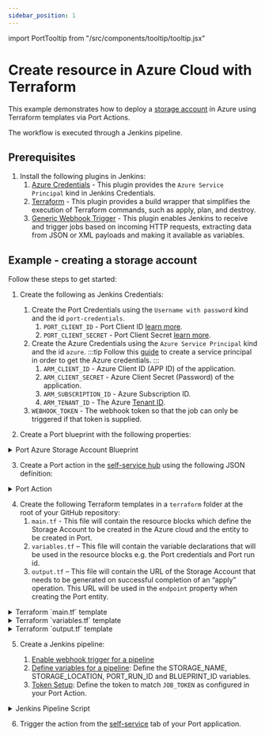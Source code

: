 ```yaml
---
sidebar_position: 1
---
```


import PortTooltip from "/src/components/tooltip/tooltip.jsx"

# Create resource in Azure Cloud with Terraform

This example demonstrates how to deploy a [storage account](https://learn.microsoft.com/en-us/azure/storage/common/storage-account-overview) in Azure using Terraform templates via Port Actions.

The workflow is executed through a Jenkins pipeline.

## Prerequisites

1. Install the following plugins in Jenkins:
   1. [Azure Credentials](https://plugins.jenkins.io/azure-credentials/) - This plugin provides the `Azure Service Principal` kind in Jenkins Credentials.
   2. [Terraform](https://plugins.jenkins.io/terraform/) - This plugin provides a build wrapper that simplifies the execution of Terraform commands, such as apply, plan, and destroy.
   3. [Generic Webhook Trigger](https://plugins.jenkins.io/generic-webhook-trigger/) - This plugin enables Jenkins to receive and trigger jobs based on incoming HTTP requests, extracting data from JSON or XML payloads and making it available as variables.

## Example - creating a storage account

Follow these steps to get started:

1. Create the following as Jenkins Credentials:
    1. Create the Port Credentials using the `Username with password` kind and the id `port-credentials`.
        1. `PORT_CLIENT_ID` - Port Client ID [learn more](https://docs.getport.io/build-your-software-catalog/sync-data-to-catalog/api/#get-api-token).
        2. `PORT_CLIENT_SECRET` - Port Client Secret [learn more](https://docs.getport.io/build-your-software-catalog/sync-data-to-catalog/api/#get-api-token).
    2. Create the Azure Credentials using the `Azure Service Principal` kind and the id `azure`.
        :::tip
        Follow this [guide](https://learn.microsoft.com/en-us/azure/developer/terraform/get-started-cloud-shell-bash?tabs=bash#create-a-service-principal) to create a service principal in order to get the Azure credentials.
        :::
        1. `ARM_CLIENT_ID` - Azure Client ID (APP ID) of the application.
        2. `ARM_CLIENT_SECRET` - Azure Client Secret (Password) of the application.
        3. `ARM_SUBSCRIPTION_ID` - Azure Subscription ID.
        4. `ARM_TENANT_ID` - The Azure [Tenant ID](https://learn.microsoft.com/en-us/azure/azure-portal/get-subscription-tenant-id).
    3. `WEBHOOK_TOKEN` - The webhook token so that the job can only be triggered if that token is supplied.

2. Create a Port <PortTooltip id="blueprint">blueprint</PortTooltip> with the following properties:

<details>
   <summary>Port Azure Storage Account Blueprint</summary>
   :::note
   Keep in mind that this can be any blueprint you require; the provided example is just for reference.
   :::

```json showLineNumbers
{
    "identifier": "azureStorage",
    "title": "Azure Storage Account",
    "icon": "Azure",
    "schema": {
        "properties": {
            "storage_name": {
                "title": "Account Name",
                "type": "string",
                "minLength": 3,
                "maxLength": 63,
                "icon": "DefaultProperty"
            },
            "storage_location": {
                "icon": "DefaultProperty",
                "title": "Location",
                "type": "string"
            },
            "url": {
                "title": "URL",
                "format": "url",
                "type": "string",
                "icon": "DefaultProperty"
            }
        },
        "required": [
            "storage_name",
            "storage_location"
        ]
    },
    "mirrorProperties": {},
    "calculationProperties": {},
    "relations": {}
}
```

  </details>

3. Create a Port action in the [self-service hub](https://app.getport.io/self-serve) using the following JSON definition:

<details>

  <summary>Port Action</summary>
   :::note
   Make sure to replace the placeholders for `JENKINS_URL` and `JOB_TOKEN`.
   :::

```json showLineNumbers
{
    "identifier": "create_azure_storage",
    "title": "Create Azure Storage",
    "icon": "Azure",
    "userInputs": {
        "properties": {
            "storage_name": {
                "title": "Storage Name",
                "type": "string",
                "minLength": 3,
                "maxLength": 63
            },
            "storage_location": {
                "icon": "DefaultProperty",
                "title": "Storage Location",
                "description": "storage account geo region",
                "type": "string"
            }
        },
        "required": [
            "storage_name"
        ],
        "order": [
            "storage_name"
        ]
    },
    "invocationMethod": {
        "type": "WEBHOOK",
        "agent": false,
        "url": "https://<JENKINS_HOST>/generic-webhook-trigger/invoke?token=<JOB_TOKEN>",
        "synchronized": false,
        "method": "POST"
    },
    "trigger": "CREATE",
    "requiredApproval": false
}
```

</details>

4. Create the following Terraform templates in a `terraform` folder at the root of your GitHub repository:
    1. `main.tf` - This file will contain the resource blocks which define the Storage Account to be created in the Azure cloud and the entity to be created in Port.
    2. `variables.tf` – This file will contain the variable declarations that will be used in the resource blocks e.g. the Port credentials and Port run id.
    3. `output.tf` – This file will contain the URL of the Storage Account that needs to be generated on successful completion of an “apply” operation. This URL will be used in the `endpoint` property when creating the Port entity.

<details>
  <summary>Terraform `main.tf` template</summary>
  
  ```yaml showLineNumbers
    # Configure the Azure provider
    terraform {
        required_providers {
            azurerm = {
                source  = "hashicorp/azurerm"
                version = "~> 3.0.2"
            }
            port = {
                source  = "port-labs/port-labs"
                version = "~> 1.0.0"
            }
        }

        required_version = ">= 1.1.0"
    }

    provider "azurerm" {

        features {}
    }

    provider "port" {
        client_id = var.port_client_id
        secret    = var.port_client_secret
    }

    resource "azurerm_storage_account" "storage_account" {
        name                = var.storage_account_name
        resource_group_name = var.resource_group_name

        location                 = var.location
        account_tier             = "Standard"
        account_replication_type = "LRS"
        account_kind             = "StorageV2"
    }

    resource "port_entity" "azure_storage_account" {
        count      = length(azurerm_storage_account.storage_account) > 0 ? 1 : 0
        identifier = var.storage_account_name
        title      = var.storage_account_name
        blueprint  = "azureStorage"
        run_id     = var.port_run_id
        properties = {
            string_props = {
            "storage_name"     = var.storage_account_name,
            "storage_location" = var.location,
            "endpoint"         = azurerm_storage_account.storage_account.primary_web_endpoint
            }
        }

        depends_on = [azurerm_storage_account.storage_account]
    }
  ```

</details>

<details>
  
  <summary>Terraform `variables.tf` template</summary>
  :::note
  Replace the default `resource_group_name` with a resource group from your Azure account. Check this [guide](https://learn.microsoft.com/en-us/azure/azure-resource-manager/management/manage-resource-groups-portal) to find your resource groups. You may also wish to set the default values of other variables.
  :::

  ```yaml showLineNumbers
    variable "resource_group_name" {
        type        = string
        default     = "myTFResourceGroup"
        description = "RG name in Azure"
    }

    variable "location" {
        type        = string
        default     = "westus2"
        description = "RG location in Azure"
    }

    variable "storage_account_name" {
        type        = string
        description = "Storage Account name in Azure"
        default     = "demo"
    }

    variable "port_run_id" {
        type        = string
        description = "The runID of the action run that created the entity"
    }

    variable "port_client_id" {
        type        = string
        description = "The Port client ID"
    }

    variable "port_client_secret" {
        type        = string
        description = "The Port client secret"
    }
  ```

</details>

<details>
<summary>Terraform `output.tf` template</summary>
  
  ```yaml showLineNumbers
    output "endpoint_url" {
        value = azurerm_storage_account.storage_account.primary_web_endpoint
    }
  ```

</details>

5. Create a Jenkins pipeline:

    1. [Enable webhook trigger for a pipeline](../jenkins-pipeline.md#enabling-webhook-trigger-for-a-pipeline)
    2. [Define variables for a pipeline](../jenkins-pipeline.md#defining-variables): Define the STORAGE_NAME, STORAGE_LOCATION, PORT_RUN_ID and BLUEPRINT_ID variables.
    3. [Token Setup](../jenkins-pipeline.md#token-setup): Define the token to match `JOB_TOKEN` as configured in your Port Action.

<details>

<summary>Jenkins Pipeline Script</summary>
:::note
Please make sure to modify `YOUR_USERNAME` and `YOUR_REPO` placeholder in the URL of the git repository in the `Checkout` stage. Alternatively you can use our [example repository](https://github.com/port-labs/jenkins-terraform-azure).
:::

```groovy showLineNumbers
import groovy.json.JsonSlurper

pipeline {
    agent any
    tools {
        "org.jenkinsci.plugins.terraform.TerraformInstallation" "terraform"
    }
    environment {
        TF_HOME = tool('terraform')
        TF_IN_AUTOMATION = "true"
        PATH = "$TF_HOME:$PATH"
        
        PORT_ACCESS_TOKEN = ""
        endpoint_url = ""

    }
    
    triggers {
        GenericTrigger(
            genericVariables: [
                [key: 'STORAGE_NAME', value: '$.payload.properties.storage_name'],
                [key: 'STORAGE_LOCATION', value: '$.payload.properties.storage_location'],
                [key: 'PORT_RUN_ID', value: '$.context.runId'],
                [key: 'BLUEPRINT_ID', value: '$.context.blueprint']
            ],
            causeString: 'Triggered by Port',
            allowSeveralTriggersPerBuild: true,
            tokenCredentialId: "WEBHOOK_TOKEN",
            
            regexpFilterExpression: '',
            regexpFilterText: '',
            printContributedVariables: true,
            printPostContent: true
        )
    }

    stages {
        stage('Checkout') {
            steps {
                // example repo: git@github.com:port-labs/jenkins-terraform-azure.git
                git branch: 'main', credentialsId: 'github', url: 'git@github.com:<YOUR_USERNAME>/<YOUR_REPO>.git'
            }
        }
        stage('Get access token') {
            steps {
                withCredentials([usernamePassword(
                    credentialsId: 'port-credentials', 
                    usernameVariable: 'PORT_CLIENT_ID', 
                    passwordVariable: 'PORT_CLIENT_SECRET')]) {
                    script {
                        // Execute the curl command and capture the output
                        def result = sh(returnStdout: true, script: """
                            accessTokenPayload=\$(curl -X POST \
                                -H "Content-Type: application/json" \
                                -d '{"clientId": "${PORT_CLIENT_ID}", "clientSecret": "${PORT_CLIENT_SECRET}"}' \
                                -s "https://api.getport.io/v1/auth/access_token")
                            echo \$accessTokenPayload
                        """)

                        // Parse the JSON response using JsonSlurper
                        def jsonSlurper = new JsonSlurper()
                        def payloadJson = jsonSlurper.parseText(result.trim())

                        // Access the desired data from the payload
                        PORT_ACCESS_TOKEN = payloadJson.accessToken
                    }
                }
            }
        }
        
        stage('Terraform Azure') {
            steps {
                withCredentials([azureServicePrincipal(
                    credentialsId: 'azure',
                    subscriptionIdVariable: 'ARM_SUBSCRIPTION_ID',
                    clientIdVariable: 'ARM_CLIENT_ID',
                    clientSecretVariable: 'ARM_CLIENT_SECRET',
                    tenantIdVariable: 'ARM_TENANT_ID'
                ), usernamePassword(credentialsId: 'port-credentials', usernameVariable: 'TF_VAR_port_client_id', passwordVariable: 'TF_VAR_port_client_secret')]) {
                    dir('terraform') {
                        script {
                            echo 'Initializing Terraform'
                            sh 'terraform init'
                            
                            echo 'Validating Terraform configuration'
                            sh 'terraform validate'
                            
                            echo 'Creating Terraform Plan for Azure changes'
                            sh """
                            terraform plan -out=tfazure -var storage_account_name=$STORAGE_NAME -var location=$STORAGE_LOCATION -var port_run_id=$PORT_RUN_ID -target=azurerm_storage_account.storage_account
                            """
                            
                            echo 'Applying Terraform changes to Azure'
                            sh 'terraform apply -auto-approve -input=false tfazure'

                            echo 'Creating Terraform Plan for Port changes'
                            sh """
                            terraform plan -out=tfport -var storage_account_name=$STORAGE_NAME -var location=$STORAGE_LOCATION -var port_run_id=$PORT_RUN_ID
                            """
                            
                            echo 'Applying Terraform changes to Port'
                            sh 'terraform apply -auto-approve -input=false tfport'
                        }
                    }
                }
            }
        }
        stage('Notify Port') {
            steps {
                script {
                    def logs_report_response = sh(script: """
                        curl -X POST \
                            -H "Content-Type: application/json" \
                            -H "Authorization: Bearer ${PORT_ACCESS_TOKEN}" \
                            -d '{"message": "Created port entity"}' \
                            "https://api.getport.io/v1/actions/runs/$PORT_RUN_ID/logs"
                    """, returnStdout: true)

                    println(logs_report_response)
                }
            }
        }

        stage('Update Run Status') {
            steps {
                script {
                    def status_report_response = sh(script: """
                        curl -X PATCH \
                          -H "Content-Type: application/json" \
                          -H "Authorization: Bearer ${PORT_ACCESS_TOKEN}" \
                          -d '{"status":"SUCCESS", "message": {"run_status": "Jenkins CI/CD Run completed successfully!"}}' \
                             "https://api.getport.io/v1/actions/runs/${PORT_RUN_ID}"
                    """, returnStdout: true)

                    println(status_report_response)
                }
            }
        }
    }
    
    post {

        failure {
            // Update Port Run failed.
            script {
                def status_report_response = sh(script: """
                    curl -X PATCH \
                        -H "Content-Type: application/json" \
                        -H "Authorization: Bearer ${PORT_ACCESS_TOKEN}" \
                        -d '{"status":"FAILURE", "message": {"run_status": "Failed to create azure resource ${STORAGE_NAME}"}}' \
                            "https://api.getport.io/v1/actions/runs/${PORT_RUN_ID}"
                """, returnStdout: true)

                println(status_report_response)
            }
        }

        // Clean after build
        always {
            cleanWs(cleanWhenNotBuilt: false,
                    deleteDirs: true,
                    disableDeferredWipeout: false,
                    notFailBuild: true,
                    patterns: [[pattern: '.gitignore', type: 'INCLUDE'],
                               [pattern: '.propsfile', type: 'EXCLUDE']])
        }
    }
}
```

</details>

6. Trigger the action from the [self-service](https://app.getport.io/self-serve) tab of your Port application.
